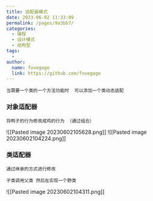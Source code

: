 ```yaml
---
title: 适配器模式
date: 2023-06-02 11:33:09
permalink: /pages/9a3bb7/
categories:
  - 编程
  - 设计模式
  - 结构型
tags:
  - 
author: 
  name: fovegage
  link: https://github.com/fovegage
---
```

```
当需要一个类的一个方法功能时  可以添加一个类动态适配
```
### 对象适配器
```
将鸭子的行为修改成鸡的行为 （通过组合）
```
![[Pasted image 20230602105628.png]]
![[Pasted image 20230602104224.png]]
### 类适配器
```
通过继承的方式进行修改

子类调用父类 然后在实现一个野类
```
![[Pasted image 20230602104311.png]]